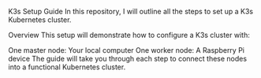 K3s Setup Guide
In this repository, I will outline all the steps to set up a K3s Kubernetes cluster.

Overview
This setup will demonstrate how to configure a K3s cluster with:

One master node: Your local computer
One worker node: A Raspberry Pi device
The guide will take you through each step to connect these nodes into a functional Kubernetes cluster.
